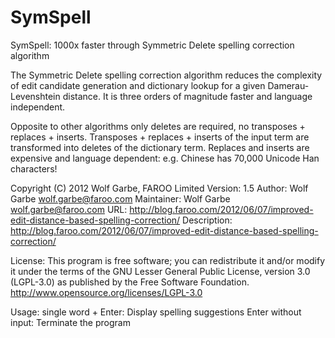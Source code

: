 SymSpell
========

SymSpell: 1000x faster through Symmetric Delete spelling correction algorithm

The Symmetric Delete spelling correction algorithm reduces the complexity of edit candidate generation and dictionary lookup for a given Damerau-Levenshtein distance. It is three orders of magnitude faster and language independent.

Opposite to other algorithms only deletes are required, no transposes + replaces + inserts.
Transposes + replaces + inserts of the input term are transformed into deletes of the dictionary term.
Replaces and inserts are expensive and language dependent: e.g. Chinese has 70,000 Unicode Han characters!

Copyright (C) 2012 Wolf Garbe, FAROO Limited
Version: 1.5
Author: Wolf Garbe <wolf.garbe@faroo.com>
Maintainer: Wolf Garbe <wolf.garbe@faroo.com>
URL: http://blog.faroo.com/2012/06/07/improved-edit-distance-based-spelling-correction/
Description: http://blog.faroo.com/2012/06/07/improved-edit-distance-based-spelling-correction/

License:
This program is free software; you can redistribute it and/or modify
it under the terms of the GNU Lesser General Public License, 
version 3.0 (LGPL-3.0) as published by the Free Software Foundation.
http://www.opensource.org/licenses/LGPL-3.0

Usage: single word + Enter:  Display spelling suggestions
       Enter without input:  Terminate the program

